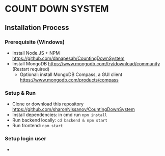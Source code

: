 # COUNT DOWN SYSTEM

## Installation Process

### Prerequisite (Windows)
 - Install Node.JS + NPM https://github.com/danapesah/CountingDownSystem
 - Install MongoDB https://www.mongodb.com/try/download/community (Restart required)
   - Optional: install MongoDB Compass, a  GUI client https://www.mongodb.com/products/compass
   
### Setup & Run
- Clone or download this repository https://github.com/sharonNissanov/CountingDownSystem
- Install dependencies: in cmd run ```npm install```
- Run backend locally: ```cd backend & npm start```
- Run frontend: ```npm start```

### Setup login user 
- 
